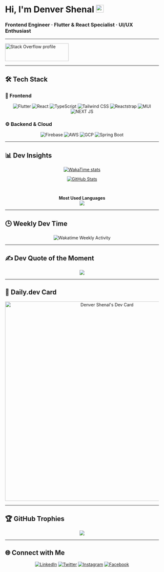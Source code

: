 # Hi, I'm Denver Shenal <img src="https://media.giphy.com/media/hvRJCLFzcasrR4ia7z/giphy.gif" width="25px">
### **Frontend Engineer · Flutter & React Specialist · UI/UX Enthusiast**

---

<a href="https://stackoverflow.com/users/13601462/denver-shenal">
  <img src="https://stackoverflow.com/users/flair/13601462.png?theme=dark" width="208" height="58" alt="Stack Overflow profile" />
</a>

---

## 🛠️ Tech Stack

### 🧩 Frontend
<div align="center">

![Flutter](https://img.shields.io/badge/Flutter-02569B?style=for-the-badge&logo=flutter&logoColor=white)
![React](https://img.shields.io/badge/React-61DAFB?style=for-the-badge&logo=react&logoColor=black)
![TypeScript](https://img.shields.io/badge/TypeScript-3178C6?style=for-the-badge&logo=typescript&logoColor=white)
![Tailwind CSS](https://img.shields.io/badge/Tailwind_CSS-06B6D4?style=for-the-badge&logo=tailwind-css&logoColor=white)
![Reactstrap](https://img.shields.io/badge/Reactstrap-61DAFB?style=for-the-badge&logo=react&logoColor=black)
![MUI](https://img.shields.io/badge/MUI-007FFF?style=for-the-badge&logo=mui&logoColor=white)
![NEXT JS](https://img.shields.io/badge/nextjs-61DAFB?style=for-the-badge&logo=next.js&logoColor=black)

</div>

### ⚙️ Backend & Cloud
<div align="center">

![Firebase](https://img.shields.io/badge/Firebase-FFCA28?style=for-the-badge&logo=firebase&logoColor=black)
![AWS](https://img.shields.io/badge/AWS-232F3E?style=for-the-badge&logo=amazon-aws&logoColor=white)
![GCP](https://img.shields.io/badge/Google_Cloud-4285F4?style=for-the-badge&logo=google-cloud&logoColor=white)
![Spring Boot](https://img.shields.io/badge/Spring_Boot-6DB33F?style=for-the-badge&logo=spring-boot&logoColor=white)

</div>

---

## 📊 Dev Insights

<div align="center">
<a href="https://wakatime.com/@01f1e696-4706-4b0c-9e64-49b9a6227cc7">
  <img src="https://wakatime.com/badge/user/01f1e696-4706-4b0c-9e64-49b9a6227cc7.svg" alt="WakaTime stats" />
</a>
<br>

  
[![GitHub Stats](https://github-readme-stats.vercel.app/api?username=Paradox2405&show_icons=true&theme=algolia&hide_title=true&rank_icon=github)](https://github.com/Paradox2405)

<br>

**Most Used Languages**  
<img src="https://wakatime.com/share/@Paradox2405/148262af-2ddd-4a12-a82f-d7da41668302.svg" />

</div>

---

## 🕒 Weekly Dev Time

<div align="center">
<img src="https://wakatime.com/share/@Paradox2405/0e793e14-5f12-445d-b8f4-da034486f2f3.svg" alt="Wakatime Weekly Activity" />
</div>

---

## ✍️ Dev Quote of the Moment

<div align="center">
<img src="https://quotes-github-readme.vercel.app/api?type=horizontal&theme=radical" />
</div>

---

## 📘 Daily.dev Card

<div align="center">
<a href="https://app.daily.dev/paradox2405">
  <img src="https://api.daily.dev/devcards/v2/_xjBPLrGp.png?type=wide&r=pft" width="652" alt="Denver Shenal's Dev Card"/>
</a>
</div>

---

## 🏆 GitHub Trophies

<div align="center">
  <img src="https://github-trophies.vercel.app/?username=Paradox2405&theme=radical&no-frame=false&no-bg=false&margin-w=4"/>
</div>

---

## 🌐 Connect with Me

<div align="center">

[![LinkedIn](https://img.shields.io/badge/LinkedIn-0A66C2?style=for-the-badge&logo=linkedin&logoColor=white)](https://linkedin.com/in/denver-shenal)
[![Twitter](https://img.shields.io/badge/Twitter-1DA1F2?style=for-the-badge&logo=twitter&logoColor=white)](https://twitter.com/Paradox2405)
[![Instagram](https://img.shields.io/badge/Instagram-e4405f?style=for-the-badge&logo=Instagram&logoColor=white)](https://instagram.com/_therover_/)
[![Facebook](https://img.shields.io/badge/Facebook-0088cc?style=for-the-badge&logo=Facebook&logoColor=white)](https://facebook.com/denvershenal/)

</div>
